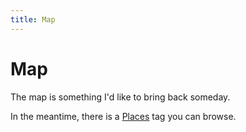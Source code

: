 ```yaml
---
title: Map
---
```


# Map

The map is something I'd like to bring back someday.

In the meantime, there is a [Places](/tags/places.html) tag you can browse.